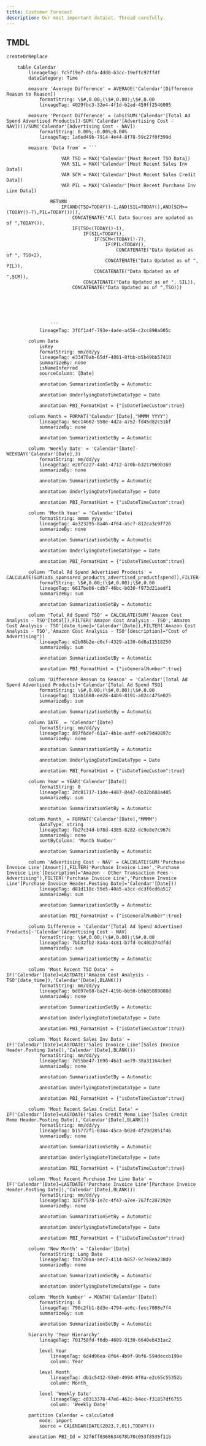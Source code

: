 ```yaml
---
title: Customer Forecast
description: Our most important dataset. Thread carefully.
---
```


## TMDL

```
createOrReplace

	table Calendar
		lineageTag: fc5f19e7-dbfa-4dd8-b3cc-19effc97ffdf
		dataCategory: Time

		measure 'Average Difference' = AVERAGE('Calendar'[Difference Reason to Reason])
			formatString: \$#,0.00;(\$#,0.00);\$#,0.00
			lineageTag: 4029fbc3-32e4-4f1d-b2ad-459ff2546005

		measure 'Percent Difference' = (abs(SUM('Calendar'[Total Ad Spend Advertised Products])-SUM('Calendar'[Advertising Cost - NAV])))/SUM('Calendar'[Advertising Cost - NAV])
			formatString: 0.00%;-0.00%;0.00%
			lineageTag: 1a6ed49b-7914-4e44-8f78-59c27f0f399d

		measure 'Data from' = ```
				
				    VAR TSO = MAX('Calendar'[Most Recent TSO Data])
				    VAR SIL = MAX('Calendar'[Most Recent Sales Inv Data])
				    VAR SCM = MAX('Calendar'[Most Recent Sales Credit Data])
				    VAR PIL = MAX('Calendar'[Most Recent Purchase Inv Line Data])
				
				RETURN 
				    IF(AND(TSO=TODAY()-1,AND(SIL=TODAY(),AND(SCM>=(TODAY()-7),PIL=TODAY()))),
				        CONCATENATE("All Data Sources are updated as of ",TODAY()),
				        IF(TSO<(TODAY()-1),
				            IF(SIL<TODAY(),
				                IF(SCM<(TODAY()-7),
				                    IF(PIL<TODAY(),
				                        CONCATENATE("Data Updated as of ", TSO+2),
				                    CONCATENATE("Data Updated as of ", PIL)),
				                CONCATENATE("Data Updated as of ",SCM)),
				            CONCATENATE("Data Updated as of ", SIL)),
				        CONCATENATE("Data Updated as of ",TSO)))
				
				
				
				
				
				
				```
			lineageTag: 3f6f1a4f-793e-4a4e-a456-c2cc898a005c

		column Date
			isKey
			formatString: mm/dd/yy
			lineageTag: e33470ab-65df-4081-8fbb-b5b49bb57410
			summarizeBy: none
			isNameInferred
			sourceColumn: [Date]

			annotation SummarizationSetBy = Automatic

			annotation UnderlyingDateTimeDataType = Date

			annotation PBI_FormatHint = {"isDateTimeCustom":true}

		column Month = FORMAT('Calendar'[Date],"MMMM YYYY")
			lineageTag: 6ec14662-958e-4d2a-a752-fd45d82c51bf
			summarizeBy: none

			annotation SummarizationSetBy = Automatic

		column 'Weekly Date' = 'Calendar'[Date]-WEEKDAY('Calendar'[Date],3)
			formatString: mm/dd/yy
			lineageTag: e20fc227-4ab1-4712-a70b-b3217969b169
			summarizeBy: none

			annotation SummarizationSetBy = Automatic

			annotation UnderlyingDateTimeDataType = Date

			annotation PBI_FormatHint = {"isDateTimeCustom":true}

		column 'Month Year' = 'Calendar'[Date]
			formatString: mmmm yyyy
			lineageTag: 4a323295-8a46-4f64-a5c7-812ca3c9ff26
			summarizeBy: none

			annotation SummarizationSetBy = Automatic

			annotation UnderlyingDateTimeDataType = Date

			annotation PBI_FormatHint = {"isDateTimeCustom":true}

		column 'Total Ad Spend Advertised Products' = CALCULATE(SUM(ads_sponsored_products_advertised_product[spend]),FILTER(ads_sponsored_products_advertised_product,ads_sponsored_products_advertised_product[date]='Calendar'[Date]))
			formatString: \$#,0.00;(\$#,0.00);\$#,0.00
			lineageTag: 6617be06-cdb7-46bc-b030-f973d21aedf1
			summarizeBy: sum

			annotation SummarizationSetBy = Automatic

		column 'Total Ad Spend TSO' = CALCULATE(SUM('Amazon Cost Analysis - TSO'[total]),FILTER('Amazon Cost Analysis - TSO','Amazon Cost Analysis - TSO'[date_time]='Calendar'[Date]),FILTER('Amazon Cost Analysis - TSO','Amazon Cost Analysis - TSO'[description]="Cost of Advertising"))
			lineageTag: e2b08b2e-d6cf-4329-a130-6d8a11518250
			summarizeBy: sum

			annotation SummarizationSetBy = Automatic

			annotation PBI_FormatHint = {"isGeneralNumber":true}

		column 'Difference Reason to Reason' = 'Calendar'[Total Ad Spend Advertised Products]+'Calendar'[Total Ad Spend TSO]
			formatString: \$#,0.00;(\$#,0.00);\$#,0.00
			lineageTag: 31ab1680-ee28-44b9-8191-a02cc475e025
			summarizeBy: sum

			annotation SummarizationSetBy = Automatic

		column DATE_ = 'Calendar'[Date]
			formatString: mm/dd/yy
			lineageTag: 897f6def-61a7-4b1e-aaff-eeb79d40897c
			summarizeBy: none

			annotation SummarizationSetBy = Automatic

			annotation UnderlyingDateTimeDataType = Date

			annotation PBI_FormatHint = {"isDateTimeCustom":true}

		column Year = YEAR('Calendar'[Date])
			formatString: 0
			lineageTag: 2dc01717-11de-4487-8447-6b32b688a405
			summarizeBy: sum

			annotation SummarizationSetBy = Automatic

		column Month_ = FORMAT('Calendar'[Date],"MMMM")
			dataType: string
			lineageTag: fb27c34d-b78d-4385-8282-dc9e8e7c967c
			summarizeBy: none
			sortByColumn: 'Month Number'

			annotation SummarizationSetBy = Automatic

		column 'Advertising Cost - NAV' = CALCULATE(SUM('Purchase Invoice Line'[Amount]),FILTER('Purchase Invoice Line','Purchase Invoice Line'[Description]="Amazon - Other Transaction Fees - Advertising"),FILTER('Purchase Invoice Line','Purchase Invoice Line'[Purchase Invoice Header.Posting Date]='Calendar'[Date]))
			lineageTag: d81d118c-55e5-40a5-a3cc-dc3f6cd6a517
			summarizeBy: sum

			annotation SummarizationSetBy = Automatic

			annotation PBI_FormatHint = {"isGeneralNumber":true}

		column Difference = 'Calendar'[Total Ad Spend Advertised Products]-'Calendar'[Advertising Cost - NAV]
			formatString: \$#,0.00;(\$#,0.00);\$#,0.00
			lineageTag: 7bb32fb2-8a4a-4c81-b7fd-0c40b374dfdd
			summarizeBy: sum

			annotation SummarizationSetBy = Automatic

		column 'Most Recent TSO Data' = IF('Calendar'[Date]=LASTDATE('Amazon Cost Analysis - TSO'[date_time]),'Calendar'[Date],BLANK())
			formatString: mm/dd/yy
			lineageTag: bd897e08-ba2f-419b-bb50-b9b85889088d
			summarizeBy: none

			annotation SummarizationSetBy = Automatic

			annotation UnderlyingDateTimeDataType = Date

			annotation PBI_FormatHint = {"isDateTimeCustom":true}

		column 'Most Recent Sales Inv Data' = IF('Calendar'[Date]=LASTDATE('Sales Invoice Line'[Sales Invoice Header.Posting Date]),'Calendar'[Date],BLANK())
			formatString: mm/dd/yy
			lineageTag: 7d55be47-1698-46a1-ae79-38a31164cbed
			summarizeBy: none

			annotation SummarizationSetBy = Automatic

			annotation UnderlyingDateTimeDataType = Date

			annotation PBI_FormatHint = {"isDateTimeCustom":true}

		column 'Most Recent Sales Credit Data' = IF('Calendar'[Date]=LASTDATE('Sales Credit Memo Line'[Sales Credit Memo Header.Posting Date]),'Calendar'[Date],BLANK())
			formatString: mm/dd/yy
			lineageTag: b15772f1-0344-45ca-b02d-4f29d2851f46
			summarizeBy: none

			annotation SummarizationSetBy = Automatic

			annotation UnderlyingDateTimeDataType = Date

			annotation PBI_FormatHint = {"isDateTimeCustom":true}

		column 'Most Recent Purchase Inv Line Data' = IF('Calendar'[Date]=LASTDATE('Purchase Invoice Line'[Purchase Invoice Header.Posting Date]),'Calendar'[Date],BLANK())
			formatString: mm/dd/yy
			lineageTag: 328f7578-1e7c-4f47-a7ee-767fc207392e
			summarizeBy: none

			annotation SummarizationSetBy = Automatic

			annotation UnderlyingDateTimeDataType = Date

			annotation PBI_FormatHint = {"isDateTimeCustom":true}

		column 'New Month' = 'Calendar'[Date]
			formatString: Long Date
			lineageTag: faa720aa-aec7-4114-b857-9c7e8ea230d9
			summarizeBy: none

			annotation SummarizationSetBy = Automatic

			annotation UnderlyingDateTimeDataType = Date

		column 'Month Number' = MONTH('Calendar'[Date])
			formatString: 0
			lineageTag: 790c2fb1-8d3e-4794-ae6c-fecc7808e7f4
			summarizeBy: sum

			annotation SummarizationSetBy = Automatic

		hierarchy 'Year Hierarchy'
			lineageTag: 701758fd-f6db-4609-9130-6640eb431ac2

			level Year
				lineageTag: 6d4d96ea-8f64-4b9f-9bf6-594deccb199e
				column: Year

			level Month_
				lineageTag: db1c5412-93e0-4994-8f0a-e2c65c55352b
				column: Month_

			level 'Weekly Date'
				lineageTag: c8313378-47e6-462c-b4ec-f31857df6755
				column: 'Weekly Date'

		partition Calendar = calculated
			mode: import
			source = CALENDAR(DATE(2023,7,01),TODAY())

		annotation PBI_Id = 32f6ff0368634678b70c053f8535f11b
```
